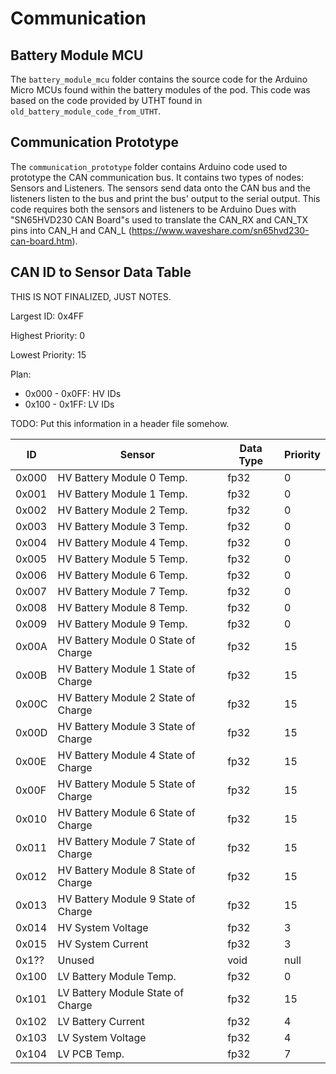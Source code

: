 # Communication

## Battery Module MCU
The `battery_module_mcu` folder contains the source code for the Arduino Micro MCUs found within the battery modules
of the pod. This code was based on the code provided by UTHT found in `old_battery_module_code_from_UTHT`.

## Communication Prototype
The `communication_prototype` folder contains Arduino code used to prototype the CAN communication bus. It contains two types of nodes: Sensors and Listeners. The sensors send data onto the CAN bus and the listeners listen to the bus and print the bus' output to the serial output. This code requires both the sensors and listeners to be Arduino Dues with "SN65HVD230 CAN Board"s used to translate the CAN_RX and CAN_TX pins into CAN_H and CAN_L (https://www.waveshare.com/sn65hvd230-can-board.htm).

## CAN ID to Sensor Data Table

THIS IS NOT FINALIZED, JUST NOTES.

Largest ID: 0x4FF

Highest Priority: 0

Lowest Priority: 15

Plan:
- 0x000 - 0x0FF: HV IDs
- 0x100 - 0x1FF: LV IDs

TODO: Put this information in a header file somehow.

| ID  | Sensor | Data Type | Priority |
| --- | ------ | --------- | -------- |
| 0x000 | HV Battery Module 0 Temp. | fp32 | 0 |
| 0x001 | HV Battery Module 1 Temp. | fp32 | 0 |
| 0x002 | HV Battery Module 2 Temp. | fp32 | 0 |
| 0x003 | HV Battery Module 3 Temp. | fp32 | 0 |
| 0x004 | HV Battery Module 4 Temp. | fp32 | 0 |
| 0x005 | HV Battery Module 5 Temp. | fp32 | 0 |
| 0x006 | HV Battery Module 6 Temp. | fp32 | 0 |
| 0x007 | HV Battery Module 7 Temp. | fp32 | 0 |
| 0x008 | HV Battery Module 8 Temp. | fp32 | 0 |
| 0x009 | HV Battery Module 9 Temp. | fp32 | 0 |
| 0x00A | HV Battery Module 0 State of Charge | fp32 | 15 |
| 0x00B | HV Battery Module 1 State of Charge | fp32 | 15 |
| 0x00C | HV Battery Module 2 State of Charge | fp32 | 15 |
| 0x00D | HV Battery Module 3 State of Charge | fp32 | 15 |
| 0x00E | HV Battery Module 4 State of Charge | fp32 | 15 |
| 0x00F | HV Battery Module 5 State of Charge | fp32 | 15 |
| 0x010 | HV Battery Module 6 State of Charge | fp32 | 15 |
| 0x011 | HV Battery Module 7 State of Charge | fp32 | 15 |
| 0x012 | HV Battery Module 8 State of Charge | fp32 | 15 |
| 0x013 | HV Battery Module 9 State of Charge | fp32 | 15 |
| 0x014 | HV System Voltage | fp32 | 3 |
| 0x015 | HV System Current | fp32 | 3 |
| 0x1?? | Unused | void | null |
| 0x100 | LV Battery Module Temp. | fp32 | 0 |
| 0x101 | LV Battery Module State of Charge | fp32 | 15 |
| 0x102 | LV Battery Current | fp32 | 4 |
| 0x103 | LV System Voltage | fp32 | 4 |
| 0x104 | LV PCB Temp. | fp32 | 7 |